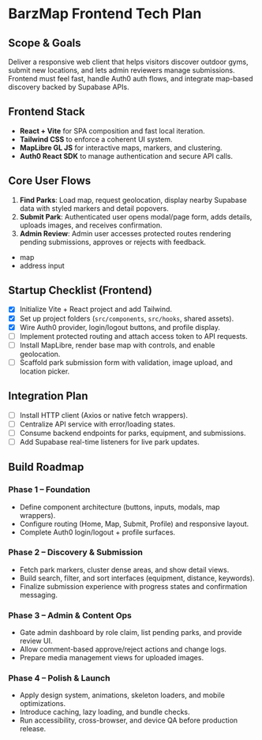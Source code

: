 # BarzMap Frontend Tech Plan

## Scope & Goals
Deliver a responsive web client that helps visitors discover outdoor gyms, submit new locations, and lets admin reviewers manage submissions. Frontend must feel fast, handle Auth0 auth flows, and integrate map-based discovery backed by Supabase APIs.

## Frontend Stack
- **React + Vite** for SPA composition and fast local iteration.
- **Tailwind CSS** to enforce a coherent UI system.
- **MapLibre GL JS** for interactive maps, markers, and clustering.
- **Auth0 React SDK** to manage authentication and secure API calls.

## Core User Flows
1. **Find Parks**: Load map, request geolocation, display nearby Supabase data with styled markers and detail popovers.
2. **Submit Park**: Authenticated user opens modal/page form, adds details, uploads images, and receives confirmation.
3. **Admin Review**: Admin user accesses protected routes rendering pending submissions, approves or rejects with feedback.

- map
- address input

## Startup Checklist (Frontend)
- [x] Initialize Vite + React project and add Tailwind.
- [x] Set up project folders (`src/components`, `src/hooks`, shared assets).
- [x] Wire Auth0 provider, login/logout buttons, and profile display.
- [ ] Implement protected routing and attach access token to API requests.
- [ ] Install MapLibre, render base map with controls, and enable geolocation.
- [ ] Scaffold park submission form with validation, image upload, and location picker.

## Integration Plan
- [ ] Install HTTP client (Axios or native fetch wrappers).
- [ ] Centralize API service with error/loading states.
- [ ] Consume backend endpoints for parks, equipment, and submissions.
- [ ] Add Supabase real-time listeners for live park updates.

## Build Roadmap
### Phase 1 – Foundation
- Define component architecture (buttons, inputs, modals, map wrappers).
- Configure routing (Home, Map, Submit, Profile) and responsive layout.
- Complete Auth0 login/logout + profile surfaces.

### Phase 2 – Discovery & Submission
- Fetch park markers, cluster dense areas, and show detail views.
- Build search, filter, and sort interfaces (equipment, distance, keywords).
- Finalize submission experience with progress states and confirmation messaging.

### Phase 3 – Admin & Content Ops
- Gate admin dashboard by role claim, list pending parks, and provide review UI.
- Allow comment-based approve/reject actions and change logs.
- Prepare media management views for uploaded images.

### Phase 4 – Polish & Launch
- Apply design system, animations, skeleton loaders, and mobile optimizations.
- Introduce caching, lazy loading, and bundle checks.
- Run accessibility, cross-browser, and device QA before production release.
